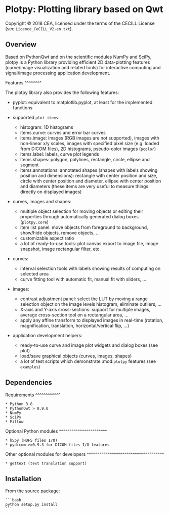 Plotpy: Plotting library based on Qwt
=====================================

Copyright © 2018 CEA, licensed under the terms of the
CECILL License (see ``Licence_CeCILL_V2-en.txt``).

Overview
--------

Based on PythonQwt and on the scientific modules NumPy and SciPy, plotpy is a
Python library providing efficient 2D data-plotting features (curve/image
visualization and related tools) for interactive computing and signal/image
processing application development.

Features
^^^^^^^^

The plotpy library also provides the following features:

* pyplot: equivalent to matplotlib.pyplot, at
  least for the implemented functions

* supported `plot items`:

  * histogram: 1D histograms
  * items.curve: curves and error bar curves
  * items.image: images (RGB images are not supported),
      images with non-linear x/y scales, images with specified pixel size
      (e.g. loaded from DICOM files), 2D histograms, pseudo-color images
      (`pcolor`)
  * items.label: labels, curve plot legends
  * items.shapes: polygon, polylines, rectangle, circle,
      ellipse and segment
  * items.annotations: annotated shapes (shapes with labels
      showing position and dimensions): rectangle with center position and
      size, circle with center position and diameter, ellipse with center
      position and diameters (these items are very useful to measure things
      directly on displayed images)

* curves, images and shapes:

  * multiple object selection for moving objects or editing their
      properties through automatically generated dialog boxes (``plotpy.core``)
  * item list panel: move objects from foreground to background,
      show/hide objects, remove objects, ...
  * customizable aspect ratio
  * a lot of ready-to-use tools: plot canvas export to image file, image
      snapshot, image rectangular filter, etc.

* curves:

  * interval selection tools with labels showing results of computing on
      selected area
  * curve fitting tool with automatic fit, manual fit with sliders, ...

* images:

  * contrast adjustment panel: select the LUT by moving a range selection
      object on the image levels histogram, eliminate outliers, ...
  * X-axis and Y-axis cross-sections: support for multiple images,
      average cross-section tool on a rectangular area, ...
  * apply any affine transform to displayed images in real-time (rotation,
      magnification, translation, horizontal/vertical flip, ...)

* application development helpers:

  * ready-to-use curve and image plot widgets and dialog boxes
      (see plot)
  * load/save graphical objects (curves, images, shapes)
  * a lot of test scripts which demonstrate :mod:`plotpy` features
      (see `examples`)

Dependencies
------------

Requirements
^^^^^^^^^^^^

    * Python 3.8
    * PythonQwt > 0.9.0
    * NumPy
    * SciPy
    * Pillow

Optional Python modules
^^^^^^^^^^^^^^^^^^^^^^^

    * h5py (HDF5 files I/O)
    * pydicom >=0.9.3 for DICOM files I/O features

Other optional modules for developers
^^^^^^^^^^^^^^^^^^^^^^^^^^^^^^^^^^^^^

    * gettext (text translation support)

Installation
------------

From the source package:

    ```bash
    python setup.py install
    ```
